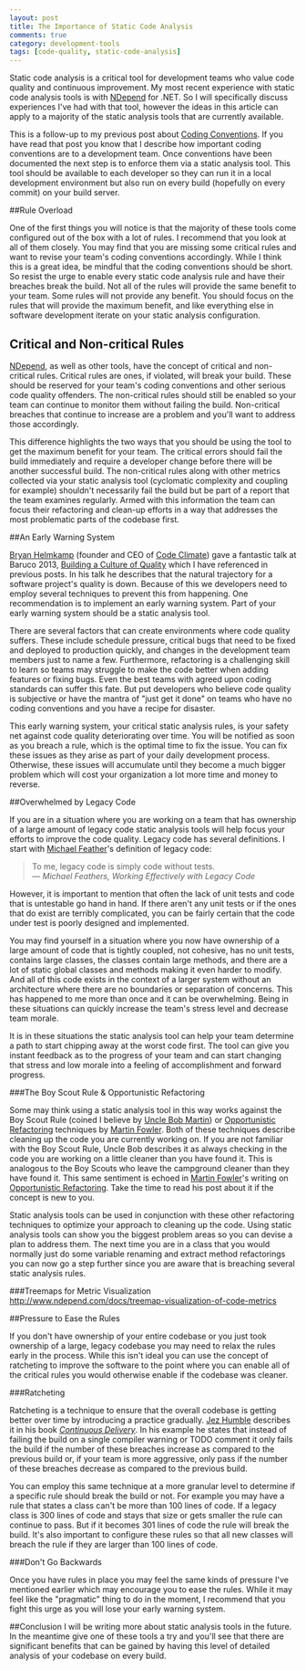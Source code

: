 ```yaml
---
layout: post
title: The Importance of Static Code Analysis
comments: true
category: development-tools
tags: [code-quality, static-code-analysis]
---
```


Static code analysis is a critical tool for development teams who value code quality and continuous improvement. My most recent experience with static code analysis tools is with [NDepend](http://www.ndepend.com/ "NDepend Home Page") for .NET. So I will specifically discuss experiences I've had with that tool, however the ideas in this article can apply to a majority of the static analysis tools that are currently available.

<!--more-->
 
This is a follow-up to my previous post about [Coding Conventions](/2015/07/18/coding-conventions.html). If you have read that post you know that I describe how important coding conventions are to a development team.  Once conventions have been documented the next step is to enforce them via a static analysis tool. This tool should be available to each developer so they can run it in a local development environment but also run on every build (hopefully on every commit) on your build server. 

##Rule Overload

One of the first things you will notice is that the majority of these tools come configured out of the box with a lot of rules. I recommend that you look at all of them closely. You may find that you are missing some critical rules and want to revise your team's coding conventions accordingly. While I think this is a great idea, be mindful that the coding conventions should be short. So resist the urge to enable every static code analysis rule and have their breaches break the build. Not all of the rules will provide the same benefit to your team.  Some rules will not provide any benefit. You should focus on the rules that will provide the maximum benefit, and like everything else in software development iterate on your static analysis configuration.

## Critical and Non-critical Rules

[NDepend](http://www.ndepend.com/ "NDepend Home Page"), as well as other tools, have the concept of critical and non-critical rules. Critical rules are ones, if violated, will break your build. These should be reserved for your team's coding conventions and other serious code quality offenders. The non-critical rules should still be enabled so your team can continue to monitor them without failing the build. Non-critical breaches that continue to increase are a problem and you'll want to address those accordingly.

This difference highlights the two ways that you should be using the tool to get the maximum benefit for your team. The critical errors should fail the build immediately and require a developer change before there will be another successful build. The non-critical rules along with other metrics collected via your static analysis tool (cyclomatic complexity and coupling for example) shouldn't necessarily fail the build but be part of a report that the team examines regularly. Armed with this information the team can focus their refactoring and clean-up efforts in a way that addresses the most problematic parts of the codebase first.

##An Early Warning System

[Bryan Helmkamp](https://twitter.com/brynary "Bryan's twitter account") (founder and CEO of [Code Climate](https://codeclimate.com/)) gave a fantastic talk at Baruco 2013, [Building a Culture of Quality](https://www.youtube.com/watch?v=Jsi1YTkXwxA) which I have referenced in previous posts. In his talk he describes that the natural trajectory for a software project's quality is down. Because of this we developers need to employ several techniques to prevent this from happening. One recommendation is to implement an early warning system. Part of your early warning system should be a static analysis tool.

There are several factors that can create environments where code quality suffers. These include schedule pressure, critical bugs that need to be fixed and deployed to production quickly, and changes in the development team members just to name a few. Furthermore, refactoring is a challenging skill to learn so teams may struggle to make the code better when adding features or fixing bugs. Even the best teams with agreed upon coding standards can suffer this fate. But put developers who believe code quality is subjective or have the mantra of "just get it done" on teams who have no coding conventions and you have a recipe for disaster. 

This early warning system, your critical static analysis rules, is your safety net against code quality deteriorating over time. You will be notified as soon as you breach a rule, which is the optimal time to fix the issue. You can fix these issues as they arise as part of your daily development process. Otherwise, these issues will accumulate until they become a much bigger problem which will cost your organization a lot more time and money to reverse. 

##Overwhelmed by Legacy Code

If you are in a situation where you are working on a team that has ownership of a large amount of legacy code static analysis tools will help focus your efforts to improve the code quality. Legacy code has several definitions. I start with [Michael Feather](https://michaelfeathers.silvrback.com/)'s definition of legacy code: 

> 
> To me, legacy code is simply code without tests.  
> &mdash; _Michael Feathers, Working Effectively with Legacy Code_  
>

However, it is important to mention that often the lack of unit tests and code that is untestable go hand in hand. If there aren't any unit tests or if the ones that do exist are  terribly complicated, you can be fairly certain that the code under test is poorly designed and implemented. 

You may find yourself in a situation where you now have ownership of a large amount of code that is tightly coupled, not cohesive, has no unit tests, contains large classes, the classes contain large methods, and there are a lot of static global classes and methods making it even harder to modify. And all of this code exists in the context of a larger system without an architecture where there are no boundaries or separation of concerns. This has happened to me more than once and it can be overwhelming. Being in these situations can quickly increase the team's stress level and decrease team morale. 

It is in these situations the static analysis tool can help your team determine a path to start chipping away at the worst code first. The tool can give you instant feedback as to the progress of your team and can start changing that stress and low morale into a feeling of accomplishment and forward progress.


###The Boy Scout Rule & Opportunistic Refactoring

Some may think using a static analysis tool in this way works against the Boy Scout Rule (coined I believe by [Uncle Bob Martin](https://blog.8thlight.com/uncle-bob/archive.html)) or [Opportunistic Refactoring](http://martinfowler.com/bliki/OpportunisticRefactoring.html) techniques by [Martin Fowler](http://www.martinfowler.com/). Both of these techniques describe cleaning up the code you are currently working on. If you are not familiar with the Boy Scout Rule, Uncle Bob describes it as always checking in the code you are working on a little cleaner than you have found it. This is analogous to the Boy Scouts who leave the campground cleaner than they have found it. This same sentiment is echoed in [Martin Fowler](http://www.martinfowler.com/)'s writing on [Opportunistic Refactoring](http://martinfowler.com/bliki/OpportunisticRefactoring.html). Take the time to read his post about it if the concept is new to you.

Static analysis tools can be used in conjunction with these other refactoring techniques to optimize your approach to cleaning up the code. Using static analysis tools can show you the biggest problem areas so you can devise a plan to address them. The next time you are in a class that you would normally just do some variable renaming and extract method refactorings you can now go a step further since you are aware that is breaching several static analysis rules. 

###Treemaps for Metric Visualization
http://www.ndepend.com/docs/treemap-visualization-of-code-metrics

##Pressure to Ease the Rules

If you don't have ownership of your entire codebase or you just took ownership of a large, legacy codebase you may need to relax the rules early in the process. While this isn't ideal you can use the concept of ratcheting to improve the software to the point where you can enable all of the critical rules you would otherwise enable if the codebase was cleaner.

###Ratcheting 

Ratcheting is a technique to ensure that the overall codebase is getting better over time by introducing a practice gradually. [Jez Humble](https://twitter.com/jezhumble "Jez's twitter account") describes it in his book _[Continuous Delivery](http://continuousdelivery.com/)_. In his example he states that instead of failing the build on a single compiler warning or TODO comment it only fails the build if the number of these breaches increase as compared to the previous build or, if your team is more aggressive, only pass if the number of these breaches decrease as compared to the previous build.

You can employ this same technique at a more granular level to determine if a specific rule should break the build or not. For example you may have a rule that states a class can't be more than 100 lines of code. If a legacy class is 300 lines of code and stays that size or gets smaller the rule can continue to pass. But if it becomes 301 lines of code the rule will break the build. It's also important to configure these rules so that all new classes will breach the rule if they are larger than 100 lines of code.

###Don't Go Backwards

Once you have rules in place you may feel the same kinds of pressure I've mentioned earlier which may encourage you to ease the rules. While it may feel like the "pragmatic" thing to do in the moment, I recommend that you fight this urge as you will lose your early warning system.

##Conclusion
I will be writing more about static analysis tools in the future. In the meantime give one of these tools a try and you'll see that there are significant benefits that can be gained by having this level of detailed analysis of your codebase on every build.
